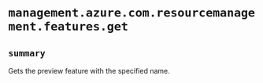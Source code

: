 # `management.azure.com.resourcemanagement.features.get`

## `summary`
Gets the preview feature with the specified name.


